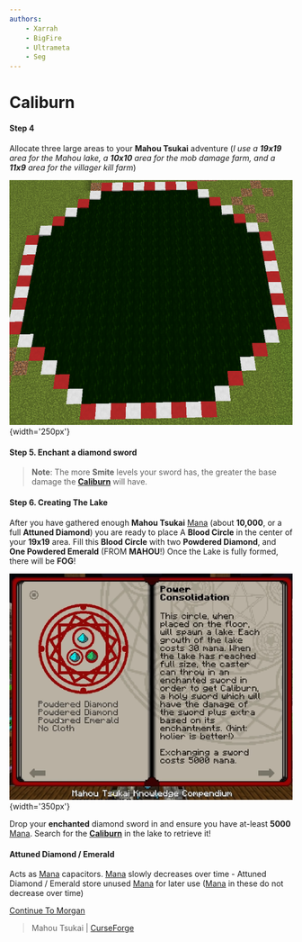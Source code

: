 ```yaml
---
authors:
    - Xarrah
    - BigFire
    - Ultrameta
    - Seg
---
```


# Caliburn

#### Step 4
Allocate three large areas to your **Mahou Tsukai** adventure (_I use a **19x19** area for the Mahou lake, a **10x10** area for the mob damage farm, and a **11x9** area for the villager kill farm_)

![](img/mahouLake.png){width='250px'}

#### Step 5. Enchant a diamond sword

> **Note**: The more **Smite** levels your sword has, the greater the base damage the **[Caliburn](caliburn.md)** will have.

#### Step 6. Creating The Lake

After you have gathered enough **Mahou Tsukai** [Mana](mana.md) (about **10,000**, or a full **Attuned Diamond**) you are ready to place 
A **Blood Circle** in the center of your **19x19** area. Fill this **Blood Circle** with two **Powdered Diamond**, and **One Powdered Emerald** (FROM **MAHOU**!)
Once the Lake is fully formed, there will be **FOG**! 

![](img/powerConsolidation.png){width='350px'}

Drop your **enchanted** diamond sword in and ensure you have at-least **5000** [Mana](mana.md). 
Search for the **[Caliburn](caliburn.md)** in the lake to retrieve it!

#### Attuned Diamond / Emerald

Acts as [Mana](mana.md) capacitors. [Mana](mana.md) slowly decreases over time - Attuned Diamond / Emerald store unused [Mana](mana.md) for later use ([Mana](mana.md) in these do not decrease over time)

[Continue To Morgan](morgan.md)


> Mahou Tsukai | [CurseForge](https://legacy.curseforge.com/minecraft/mc-mods/mahou-tsukai)